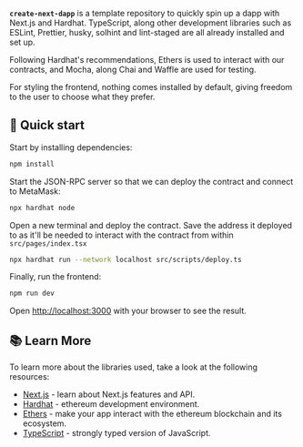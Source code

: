 **`create-next-dapp`** is a template repository to quickly spin up a dapp with Next.js and Hardhat. TypeScript, along other development libraries such as ESLint, Prettier, husky, solhint and lint-staged are all already installed and set up.

Following Hardhat's recommendations, Ethers is used to interact with our contracts, and Mocha, along Chai and Waffle are used for testing.

For styling the frontend, nothing comes installed by default, giving freedom to the user to choose what they prefer.

## 🚀 Quick start

Start by installing dependencies:

```bash
npm install
```

Start the JSON-RPC server so that we can deploy the contract and connect to MetaMask:

```bash
npx hardhat node
```

Open a new terminal and deploy the contract. Save the address it deployed to as it'll be needed to interact with the contract from within `src/pages/index.tsx`

```bash
npx hardhat run --network localhost src/scripts/deploy.ts
```

Finally, run the frontend:

```bash
npm run dev
```

Open [http://localhost:3000](http://localhost:3000) with your browser to see the result.

## 📚 Learn More

To learn more about the libraries used, take a look at the following resources:

- [Next.js](https://nextjs.org/docs) - learn about Next.js features and API.
- [Hardhat](https://hardhat.org/getting-started/) - ethereum development environment.
- [Ethers](https://docs.ethers.io/v5/) - make your app interact with the ethereum blockchain and its ecosystem.
- [TypeScript](https://www.typescriptlang.org/docs/) - strongly typed version of JavaScript.
